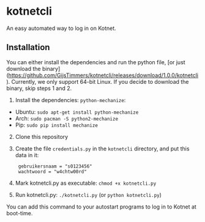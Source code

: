 kotnetcli
=========

An easy automated way to log in on Kotnet.

Installation
-----

You can either install the dependencies and run the python file,
[or just download the binary]
(https://github.com/GijsTimmers/kotnetcli/releases/download/1.0.0/kotnetcli).
Currently, we only support 64-bit Linux. If you decide to download the
binary, skip steps 1 and 2.

1. Install the dependencies: `python-mechanize`:
  - Ubuntu: `sudo apt-get install python-mechanize`
  - Arch: `sudo pacman -S python2-mechanize`
  - Pip: `sudo pip install mechanize`
2. Clone this repository
3. Create the file `credentials.py` in the `kotnetcli` directory, and
put this data in it:

        gebruikersnaam = "s0123456"
        wachtwoord = "w4chtw00rd"

4. Mark kotnetcli.py as executable: `chmod +x kotnetcli.py`
5. Run kotnetcli.py: `./kotnetcli.py` (or `python kotnetcli.py`)

You can add this command to your autostart programs to log in to Kotnet
at boot-time.
